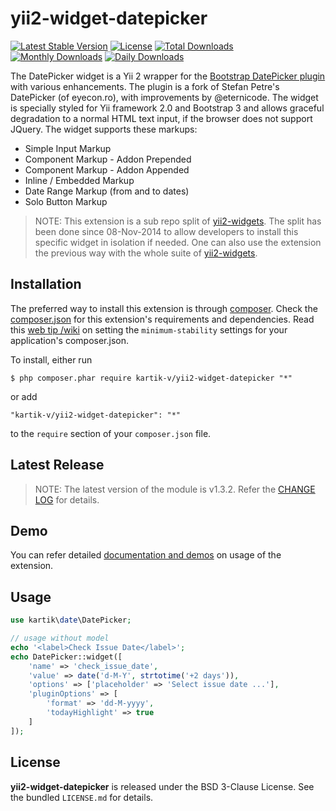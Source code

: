 yii2-widget-datepicker
======================

[![Latest Stable Version](https://poser.pugx.org/kartik-v/yii2-widget-datepicker/v/stable.svg)](https://packagist.org/packages/kartik-v/yii2-widget-datepicker)
[![License](https://poser.pugx.org/kartik-v/yii2-widget-datepicker/license.svg)](https://packagist.org/packages/kartik-v/yii2-widget-datepicker)
[![Total Downloads](https://poser.pugx.org/kartik-v/yii2-widget-datepicker/downloads.svg)](https://packagist.org/packages/kartik-v/yii2-widget-datepicker)
[![Monthly Downloads](https://poser.pugx.org/kartik-v/yii2-widget-datepicker/d/monthly.png)](https://packagist.org/packages/kartik-v/yii2-widget-datepicker)
[![Daily Downloads](https://poser.pugx.org/kartik-v/yii2-widget-datepicker/d/daily.png)](https://packagist.org/packages/kartik-v/yii2-widget-datepicker)

The DatePicker widget is a Yii 2 wrapper for the [Bootstrap DatePicker plugin](http://eternicode.github.io/bootstrap-datepicker) with various enhancements. The plugin is a fork of Stefan Petre's DatePicker (of eyecon.ro), with improvements by @eternicode. The widget is specially styled for Yii framework 2.0 and Bootstrap 3 and allows graceful degradation to a normal HTML text input, if the browser does not support JQuery. The widget supports these markups:

* Simple Input Markup
* Component Markup - Addon Prepended
* Component Markup - Addon Appended
* Inline / Embedded Markup
* Date Range Markup (from and to dates)
* Solo Button Markup

> NOTE: This extension is a sub repo split of [yii2-widgets](https://github.com/kartik-v/yii2-widgets). The split has been done since 08-Nov-2014 to allow developers to install this specific widget in isolation if needed. One can also use the extension the previous way with the whole suite of [yii2-widgets](http://demos.krajee.com/widgets).

## Installation

The preferred way to install this extension is through [composer](http://getcomposer.org/download/). Check the [composer.json](https://github.com/kartik-v/yii2-widget-datepicker/blob/master/composer.json) for this extension's requirements and dependencies. Read this [web tip /wiki](http://webtips.krajee.com/setting-composer-minimum-stability-application/) on setting the `minimum-stability` settings for your application's composer.json.

To install, either run

```
$ php composer.phar require kartik-v/yii2-widget-datepicker "*"
```

or add

```
"kartik-v/yii2-widget-datepicker": "*"
```

to the ```require``` section of your `composer.json` file.

## Latest Release

> NOTE: The latest version of the module is v1.3.2. Refer the [CHANGE LOG](https://github.com/kartik-v/yii2-widget-datepicker/blob/master/CHANGE.md) for details.

## Demo

You can refer detailed [documentation and demos](http://demos.krajee.com/widget-details/datepicker) on usage of the extension.

## Usage

```php
use kartik\date\DatePicker;

// usage without model
echo '<label>Check Issue Date</label>';
echo DatePicker::widget([
	'name' => 'check_issue_date', 
	'value' => date('d-M-Y', strtotime('+2 days')),
	'options' => ['placeholder' => 'Select issue date ...'],
	'pluginOptions' => [
		'format' => 'dd-M-yyyy',
		'todayHighlight' => true
	]
]);
```

## License

**yii2-widget-datepicker** is released under the BSD 3-Clause License. See the bundled `LICENSE.md` for details.
